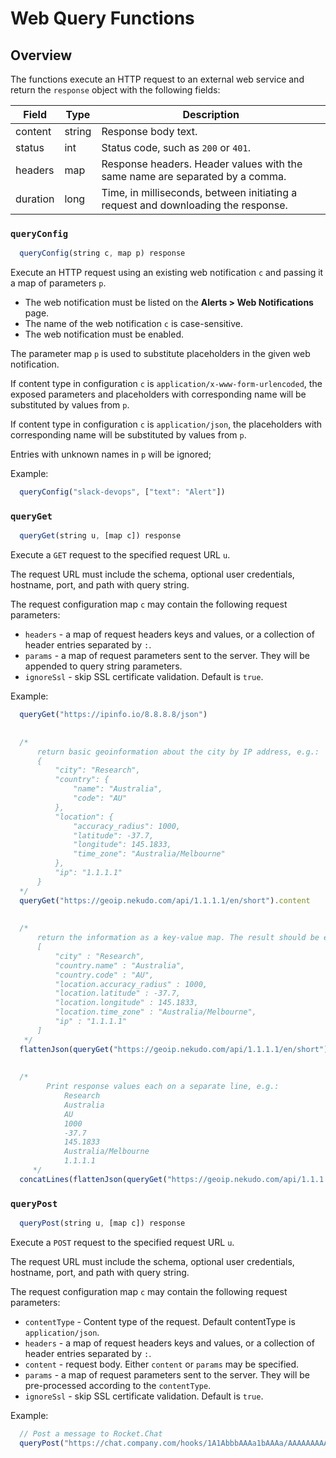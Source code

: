 # Web Query Functions

## Overview

The functions execute an HTTP request to an external web service and return the `response` object with the following fields:

**Field**    | **Type** | **Description**
-------------|----------|----------------
content      | string   | Response body text.
status       | int      | Status code, such as `200` or `401`.
headers      | map      | Response headers. Header values with the same name are separated by a comma.
duration     | long     | Time, in milliseconds, between initiating a request and downloading the response.

### `queryConfig`

```javascript
  queryConfig(string c, map p) response
```

Execute an HTTP request using an existing web notification `c` and passing it a map of parameters `p`.

* The web notification must be listed on the **Alerts > Web Notifications** page.
* The name of the web notification `c` is case-sensitive.
* The web notification must be enabled.

The parameter map `p` is used to substitute placeholders in the given web notification.

If content type in configuration `c` is `application/x-www-form-urlencoded`, the exposed parameters and placeholders
with corresponding name will be substituted by values from `p`.

If content type in configuration `c` is `application/json`, the placeholders with corresponding name will be substituted by values from `p`.

Entries with unknown names in `p` will be ignored;

Example:

```javascript
  queryConfig("slack-devops", ["text": "Alert"])
```

### `queryGet`

```javascript
  queryGet(string u, [map c]) response
```

Execute a `GET` request to the specified request URL `u`. 

The request URL must include the schema, optional user credentials, hostname, port, and path with query string.

The request configuration map `c` may contain the following request parameters:

* `headers` - a map of request headers keys and values, or a collection of header entries separated by `:`.
* `params` - a map of request parameters sent to the server. They will be appended to query string parameters.
* `ignoreSsl` - skip SSL certificate validation. Default is `true`.

Example:

```javascript
  queryGet("https://ipinfo.io/8.8.8.8/json")
  
  
  /*
      return basic geoinformation about the city by IP address, e.g.:
      {
          "city": "Research",
          "country": {
              "name": "Australia",
              "code": "AU"
          },
          "location": {
              "accuracy_radius": 1000,
              "latitude": -37.7,
              "longitude": 145.1833,
              "time_zone": "Australia/Melbourne"
          },
          "ip": "1.1.1.1"
      }
  */
  queryGet("https://geoip.nekudo.com/api/1.1.1.1/en/short").content
  
  
  /*
      return the information as a key-value map. The result should be equal to creating the map in Rule Engine syntax like:
      [
          "city" : "Research",
          "country.name" : "Australia",
          "country.code" : "AU",
          "location.accuracy_radius" : 1000,
          "location.latitude" : -37.7,
          "location.longitude" : 145.1833,
          "location.time_zone" : "Australia/Melbourne",
          "ip" : "1.1.1.1"
      ]
   */
  flattenJson(queryGet("https://geoip.nekudo.com/api/1.1.1.1/en/short").content)
  
  
  /*
        Print response values each on a separate line, e.g.:
            Research
            Australia
            AU
            1000
            -37.7
            145.1833
            Australia/Melbourne
            1.1.1.1
     */
  concatLines(flattenJson(queryGet("https://geoip.nekudo.com/api/1.1.1.1/en/short").content).values())
```

### `queryPost`

```javascript
  queryPost(string u, [map c]) response
```

Execute a `POST` request to the specified request URL `u`. 

The request URL must include the schema, optional user credentials, hostname, port, and path with query string.

The request configuration map `c` may contain the following request parameters:

* `contentType` - Content type of the request. Default contentType is `application/json`.
* `headers` - a map of request headers keys and values, or a collection of header entries separated by `:`.
* `content` - request body. Either `content` or `params` may be specified.
* `params` - a map of request parameters sent to the server. They will be pre-processed according to the `contentType`.
* `ignoreSsl` - skip SSL certificate validation. Default is `true`.

Example:

```javascript
  // Post a message to Rocket.Chat
  queryPost("https://chat.company.com/hooks/1A1AbbbAAAa1bAAAa/AAAAAAAAAAAAAAAAAAAAAAAAAAAAAAAAAAAAAAAAAAAAAAAA", ['params': ['channel': '#devops', 'text': message]])
```